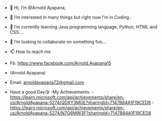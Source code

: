 - 👋 Hi, I’m @Arnold Ayapana, 
- 👀 I’m interested in many things but right now I'm in Coding..
- 🌱 I’m currently learning Java programming language, Python, HTML and CSS....
- 💞️ I’m looking to collaborate on something fun...
- 📫 How to reach me 
- Fb. https://www.facebook.com/Arnold.Ayapana15
- (Arnold Ayapana)
- Email: arnoldayapana72@gmail.com

- Have a good Day😘
-My Achievements:
  -https://learn.microsoft.com/api/achievements/share/en-us/ArnoldAyapana-5274/QDXY3MGE?sharingId=7147B84A1F19CED8
  -https://learn.microsoft.com/api/achievements/share/en-us/ArnoldAyapana-5274/N7G6MW3F?sharingId=7147B84A1F19CED8
<!---
Arnoldayapana/Arnoldayapana is a ✨ special ✨ repository because its `README.md` (this file) appears on your GitHub profile.
You can click the Preview link to take a look at your changes.
--->
